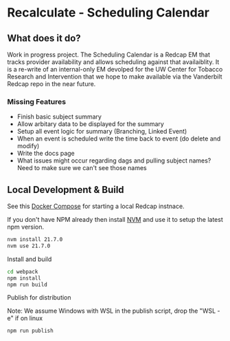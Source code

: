 # Recalculate - Scheduling Calendar

## What does it do?

Work in progress project. The Scheduling Calendar is a Redcap EM that tracks provider availability and allows scheduling against that availaiblity. It is a re-write of an internal-only EM devolped for the UW Center for Tobacco Research and Intervention that we hope to make available via the Vanderbilt Redcap repo in the near future.

### Missing Features

* Finish basic subject summary
* Allow arbitary data to be displayed for the summary
* Setup all event logic for summary (Branching, Linked Event)
* When an event is scheduled write the time back to event (do delete and modify)
* Write the docs page
* What issues might occur regarding dags and pulling subject names? Need to make sure we can't see those names

## Local Development & Build

See this [Docker Compose](https://github.com/123andy/redcap-docker-compose) for starting a local Redcap instnace.

If you don't have NPM already then install [NVM](https://github.com/nvm-sh/nvm) and use it to setup the latest npm version.

```sh
nvm install 21.7.0
nvm use 21.7.0
```

Install and build

```sh
cd webpack
npm install
npm run build
```

Publish for distribution

Note: We assume Windows with WSL in the publish script, drop the "WSL -e" if on linux

```sh
npm run publish
```
